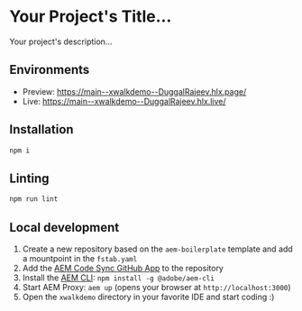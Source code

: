 # Your Project's Title...
Your project's description...

## Environments
- Preview: https://main--xwalkdemo--DuggalRajeev.hlx.page/
- Live: https://main--xwalkdemo--DuggalRajeev.hlx.live/

## Installation

```sh
npm i
```

## Linting

```sh
npm run lint
```

## Local development

1. Create a new repository based on the `aem-boilerplate` template and add a mountpoint in the `fstab.yaml`
1. Add the [AEM Code Sync GitHub App](https://github.com/apps/aem-code-sync) to the repository
1. Install the [AEM CLI](https://github.com/adobe/helix-cli): `npm install -g @adobe/aem-cli`
1. Start AEM Proxy: `aem up` (opens your browser at `http://localhost:3000`)
1. Open the `xwalkdemo` directory in your favorite IDE and start coding :)
